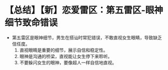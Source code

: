 # 【总结】【新】恋爱雷区：第五雷区-眼神细节致命错误

-   第五雷区是眼神细节，男生在搭讪时常犯错误，不敢直视女生眼睛，导致缺乏信任度。
    1.  直视眼睛是重要的细节，展示自信和稳定性。
    2.  眼神是沟通的桥梁，直视能让女生停下来聆听。
    3.  不要躲闪女生的眼神，要像超人一样自信地直视。
